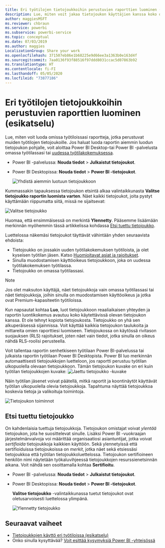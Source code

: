 ```yaml
---
title: Eri työtilojen tietojoukkoihin perustuvien raporttien luominen (esikatselu) – Power BI
description: Lue, miten voit jakaa tietojoukon käyttäjien kanssa koko organisaatiossa. He voivat luoda omissa työtiloissaan raportteja, jotka perustuvat sinun tietojoukollesi.
author: maggiesMSFT
ms.reviewer: chbraun
ms.service: powerbi
ms.subservice: powerbi-service
ms.topic: conceptual
ms.date: 07/03/2019
ms.author: maggies
LocalizationGroup: Share your work
ms.openlocfilehash: 371507eb86e1b68225e9d66ee3a1363b0e163d4f
ms.sourcegitcommit: 7aa0136f93f88516f97ddd8031ccac5d07863b92
ms.translationtype: HT
ms.contentlocale: fi-FI
ms.lasthandoff: 05/05/2020
ms.locfileid: "73877186"
---
```

# <a name="create-reports-based-on-datasets-from-different-workspaces-preview"></a>Eri työtilojen tietojoukkoihin perustuvien raporttien luominen (esikatselu)

Lue, miten voit luoda omissa työtiloissasi raportteja, jotka perustuvat muiden työtilojen tietojoukoille. Jos haluat luoda raportin aiemmin luodun tietojoukon pohjalle, voit aloittaa Power BI Desktop-tai Power BI -palvelusta omassa työtilassasi tai [uudessa työtilakokemuksessa](service-create-the-new-workspaces.md).

- Power BI -palvelussa: **Nouda tiedot** > **Julkaistut tietojoukot**.
- Power BI Desktopissa: **Nouda tiedot** > **Power BI -tietojoukot**.

    ![Yhdistä aiemmin luotuun tietojoukkoon](media/service-datasets-across-workspaces/power-bi-connect-dataset-pk.png)
   
Kummassakin tapauksessa tietojoukon etsintä alkaa valintaikkunasta **Valitse tietojoukko raportin luomista varten**. Näet kaikki tietojoukot, joita pystyt käyttämään riippumatta siitä, missä ne sijaitsevat:

![Valitse tietojoukko](media/service-datasets-across-workspaces/power-bi-select-dataset.png)

Huomaa, että ensimmäisessä on merkintä **Ylennetty**. Pääsemme lisäämään merkinnän myöhemmin tässä artikkelissa kohdassa [Etsi tuettu tietojoukko](#find-an-endorsed-dataset).

Luettelossa näkemäsi tietojoukot täyttävät vähintään yhden seuraavista ehdoista:

- Tietojoukko on jossakin uuden työtilakokemuksen työtiloista, ja olet kyseisen työtilan jäsen. Katso [Huomioitavat asiat ja rajoitukset](service-datasets-across-workspaces.md#considerations-and-limitations).
- Sinulla muodostamisen käyttöoikeus tietojoukkoon, joka on uudessa työtilakokemuksen työtilassa.
- Tietojoukko on omassa työtilassasi.

> [!NOTE]
> Jos olet maksuton käyttäjä, näet tietojoukkoja vain omassa työtilassasi tai näet tietojoukkoja, joihin sinulla on muodostamisen käyttöoikeus ja jotka ovat Premium-kapasiteetin työtiloissa.

Kun napsautat kohtaa **Luo**, luot tietojoukkoon reaaliaikaisen yhteyden ja raportin luontikokemus avautuu koko käytettävissä olevan tietojoukon kanssa. Et ole tehnyt kopiota tietojoukosta. Tietojoukko on yhä sen alkuperäisessä sijainnissa. Voit käyttää kaikkia tietojoukon taulukoita ja mittareita omien raporttiesi luomiseen. Tietojoukossa on käytössä rivitason suojauksen (RLS) rajoitukset, joten näet vain tiedot, jotka sinulla on oikeus nähdä RLS-roolisi perusteella.

Voit tallentaa raportin senhetkiseen työtilaan Power BI-palvelussa tai julkaista raportin työtilaan Power BI Desktopista. Power BI luo merkinnän automaattisesti tietojoukkojen luetteloon, jos raportti perustuu työtilan ulkopuolella olevaan tietojoukkoon. Tämän tietojoukon kuvake on eri kuin työtilan tietojoukkojen kuvake: ![Jaettu tietojoukko -kuvake](media/service-datasets-discover-across-workspaces/power-bi-shared-dataset-icon.png)

Näin työtilan jäsenet voivat päätellä, mitkä raportit ja koontinäytöt käyttävät työtilan ulkopuolella olevia tietojoukkoja. Tapahtuma näyttää tietojoukkoa koskevia tietoja ja valikoituja toimintoja.

![Tietojoukon toiminnot](media/service-datasets-across-workspaces/power-bi-dataset-actions.png)

## <a name="find-an-endorsed-dataset"></a>Etsi tuettu tietojoukko

On kahdenlaisia tuettuja tietojoukkoja. Tietojoukon omistajat voivat *ylentää* tietojoukon, jota he suosittelevat sinulle. Lisäksi Power BI -vuokraajan järjestelmänvalvoja voi määrittää organisaatiosi asiantuntijat, jotka voivat *sertifioida* tietojoukkoja kaikkien käyttöön. Sekä ylennetyissä että sertifioiduissa tietojoukoissa on *merkit*, jotka näet sekä etsiessäsi tietojoukkoa että työtilan tietojoukkoluettelossa. Tietojoukon sertifioineen henkilön nimi näytetään työkaluvihjeessä tietojoukkojen resurssienetsinnän aikana. Voit nähdä sen osoittamalla kohtaa **Sertifioitu**.

- Power BI -palvelussa: **Nouda tiedot** > **Julkaistut tietojoukot**.
- Power BI Desktopissa: **Nouda tiedot** > **Power BI -tietojoukot**.

    **Valitse tietojoukko** -valintaikkunassa tuetut tietojoukot ovat oletusarvoisesti luettelossa ylimpänä. 

    ![Ylennetty tietojoukko](media/service-datasets-certify-promote/power-bi-dataset-promoted.png)

## <a name="next-steps"></a>Seuraavat vaiheet

- [Tietojoukkojen käyttö eri työtiloissa (esikatselu)](service-datasets-across-workspaces.md)
- Onko sinulla kysyttävää? [Voit esittää kysymyksiä Power BI -yhteisössä](https://community.powerbi.com/)
